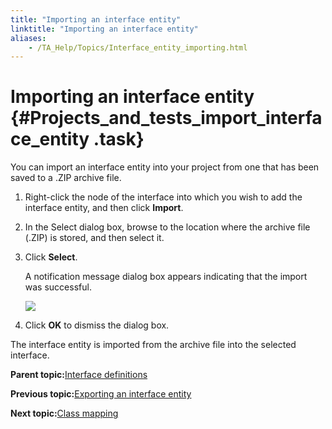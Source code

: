 ```yaml
--- 
title: "Importing an interface entity"
linktitle: "Importing an interface entity"
aliases: 
    - /TA_Help/Topics/Interface_entity_importing.html
---
```

# Importing an interface entity {#Projects_and_tests_import_interface_entity .task}

You can import an interface entity into your project from one that has been saved to a .ZIP archive file.

1.  Right-click the node of the interface into which you wish to add the interface entity, and then click **Import**.

2.  In the Select dialog box, browse to the location where the archive file \(.ZIP\) is stored, and then select it.

3.  Click **Select**.

    A notification message dialog box appears indicating that the import was successful.

    ![](../Images/import_entity.png)

4.  Click **OK** to dismiss the dialog box.


The interface entity is imported from the archive file into the selected interface.

**Parent topic:**[Interface definitions](../../TA_Help/Topics/Interface_def.html)

**Previous topic:**[Exporting an interface entity](../../TA_Help/Topics/Interface_entity_exporting.html)

**Next topic:**[Class mapping](../../TA_Help/Topics/Class_mapping.html)

